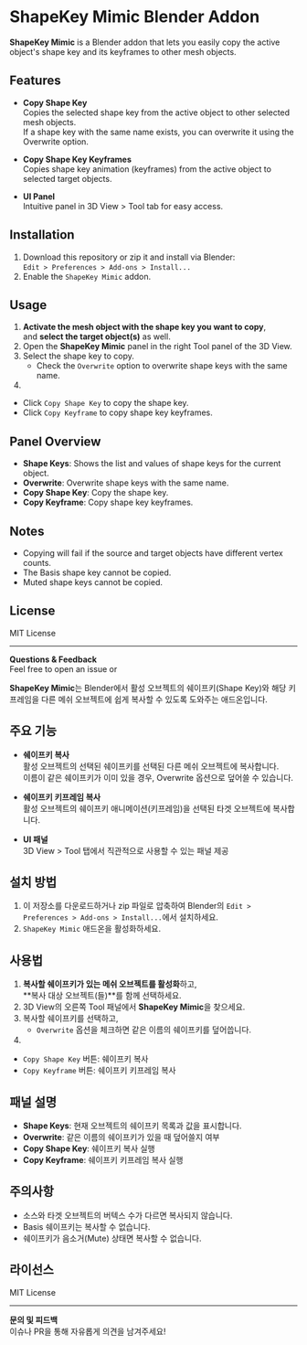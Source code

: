 # ShapeKey Mimic Blender Addon

**ShapeKey Mimic** is a Blender addon that lets you easily copy the active object's shape key and its keyframes to other mesh objects.

## Features

- **Copy Shape Key**  
  Copies the selected shape key from the active object to other selected mesh objects.  
  If a shape key with the same name exists, you can overwrite it using the Overwrite option.

- **Copy Shape Key Keyframes**  
  Copies shape key animation (keyframes) from the active object to selected target objects.

- **UI Panel**  
  Intuitive panel in 3D View > Tool tab for easy access.

## Installation

1. Download this repository or zip it and install via Blender:  
   `Edit > Preferences > Add-ons > Install...`
2. Enable the `ShapeKey Mimic` addon.

## Usage

1. **Activate the mesh object with the shape key you want to copy**,  
   and **select the target object(s)** as well.
2. Open the **ShapeKey Mimic** panel in the right Tool panel of the 3D View.
3. Select the shape key to copy.
   - Check the `Overwrite` option to overwrite shape keys with the same name.
4.

- Click `Copy Shape Key` to copy the shape key.
- Click `Copy Keyframe` to copy shape key keyframes.

## Panel Overview

- **Shape Keys**: Shows the list and values of shape keys for the current object.
- **Overwrite**: Overwrite shape keys with the same name.
- **Copy Shape Key**: Copy the shape key.
- **Copy Keyframe**: Copy shape key keyframes.

## Notes

- Copying will fail if the source and target objects have different vertex counts.
- The Basis shape key cannot be copied.
- Muted shape keys cannot be copied.

## License

MIT License

---

**Questions & Feedback**  
Feel free to open an issue or

**ShapeKey Mimic**는 Blender에서 활성 오브젝트의 쉐이프키(Shape Key)와 해당 키프레임을 다른 메쉬 오브젝트에 쉽게 복사할 수 있도록 도와주는 애드온입니다.

## 주요 기능

- **쉐이프키 복사**  
  활성 오브젝트의 선택된 쉐이프키를 선택된 다른 메쉬 오브젝트에 복사합니다.  
  이름이 같은 쉐이프키가 이미 있을 경우, Overwrite 옵션으로 덮어쓸 수 있습니다.

- **쉐이프키 키프레임 복사**  
  활성 오브젝트의 쉐이프키 애니메이션(키프레임)을 선택된 타겟 오브젝트에 복사합니다.

- **UI 패널**  
  3D View > Tool 탭에서 직관적으로 사용할 수 있는 패널 제공

## 설치 방법

1. 이 저장소를 다운로드하거나 zip 파일로 압축하여 Blender의 `Edit > Preferences > Add-ons > Install...`에서 설치하세요.
2. `ShapeKey Mimic` 애드온을 활성화하세요.

## 사용법

1. **복사할 쉐이프키가 있는 메쉬 오브젝트를 활성화**하고,  
   **복사 대상 오브젝트(들)**를 함께 선택하세요.
2. 3D View의 오른쪽 Tool 패널에서 **ShapeKey Mimic**을 찾으세요.
3. 복사할 쉐이프키를 선택하고,
   - `Overwrite` 옵션을 체크하면 같은 이름의 쉐이프키를 덮어씁니다.
4.

- `Copy Shape Key` 버튼: 쉐이프키 복사
- `Copy Keyframe` 버튼: 쉐이프키 키프레임 복사

## 패널 설명

- **Shape Keys**: 현재 오브젝트의 쉐이프키 목록과 값을 표시합니다.
- **Overwrite**: 같은 이름의 쉐이프키가 있을 때 덮어쓸지 여부
- **Copy Shape Key**: 쉐이프키 복사 실행
- **Copy Keyframe**: 쉐이프키 키프레임 복사 실행

## 주의사항

- 소스와 타겟 오브젝트의 버텍스 수가 다르면 복사되지 않습니다.
- Basis 쉐이프키는 복사할 수 없습니다.
- 쉐이프키가 음소거(Mute) 상태면 복사할 수 없습니다.

## 라이선스

MIT License

---

**문의 및 피드백**  
이슈나 PR을 통해 자유롭게 의견을 남겨주세요!
